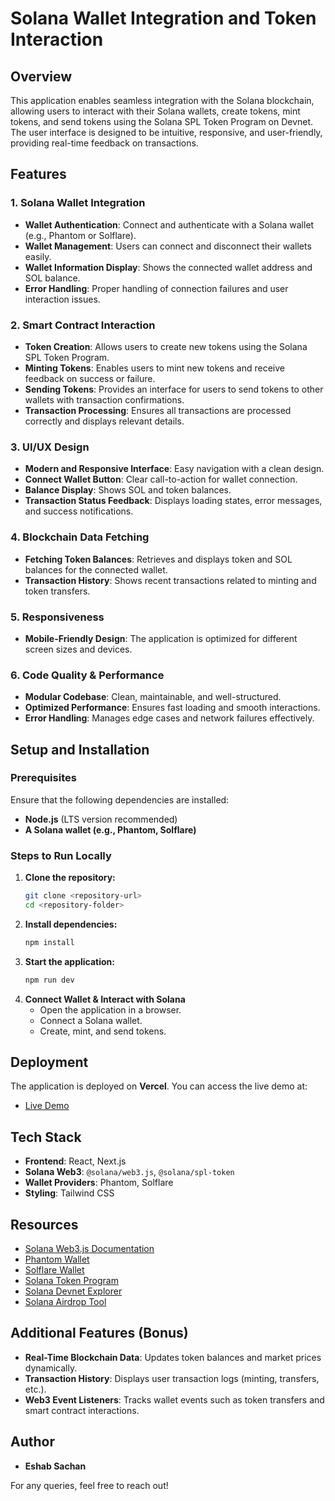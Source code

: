   # Solana Wallet Integration and Token Interaction

## Overview
This application enables seamless integration with the Solana blockchain, allowing users to interact with their Solana wallets, create tokens, mint tokens, and send tokens using the Solana SPL Token Program on Devnet. The user interface is designed to be intuitive, responsive, and user-friendly, providing real-time feedback on transactions.

## Features

### 1. Solana Wallet Integration
- **Wallet Authentication**: Connect and authenticate with a Solana wallet (e.g., Phantom or Solflare).
- **Wallet Management**: Users can connect and disconnect their wallets easily.
- **Wallet Information Display**: Shows the connected wallet address and SOL balance.
- **Error Handling**: Proper handling of connection failures and user interaction issues.

### 2. Smart Contract Interaction
- **Token Creation**: Allows users to create new tokens using the Solana SPL Token Program.
- **Minting Tokens**: Enables users to mint new tokens and receive feedback on success or failure.
- **Sending Tokens**: Provides an interface for users to send tokens to other wallets with transaction confirmations.
- **Transaction Processing**: Ensures all transactions are processed correctly and displays relevant details.

### 3. UI/UX Design
- **Modern and Responsive Interface**: Easy navigation with a clean design.
- **Connect Wallet Button**: Clear call-to-action for wallet connection.
- **Balance Display**: Shows SOL and token balances.
- **Transaction Status Feedback**: Displays loading states, error messages, and success notifications.

### 4. Blockchain Data Fetching
- **Fetching Token Balances**: Retrieves and displays token and SOL balances for the connected wallet.
- **Transaction History**: Shows recent transactions related to minting and token transfers.

### 5. Responsiveness
- **Mobile-Friendly Design**: The application is optimized for different screen sizes and devices.

### 6. Code Quality & Performance
- **Modular Codebase**: Clean, maintainable, and well-structured.
- **Optimized Performance**: Ensures fast loading and smooth interactions.
- **Error Handling**: Manages edge cases and network failures effectively.

## Setup and Installation

### Prerequisites
Ensure that the following dependencies are installed:
- **Node.js** (LTS version recommended)
- **A Solana wallet (e.g., Phantom, Solflare)**

### Steps to Run Locally
1. **Clone the repository:**
   ```sh
   git clone <repository-url>
   cd <repository-folder>
   ```
2. **Install dependencies:**
   ```sh
   npm install
   ```
3. **Start the application:**
   ```sh
   npm run dev
   ```
4. **Connect Wallet & Interact with Solana**
   - Open the application in a browser.
   - Connect a Solana wallet.
   - Create, mint, and send tokens.

## Deployment
The application is deployed on **Vercel**. You can access the live demo at:
- [Live Demo](<solana-wallet-integration-and-token-interaction.vercel.app>)

## Tech Stack
- **Frontend**: React, Next.js
- **Solana Web3**: `@solana/web3.js`, `@solana/spl-token`
- **Wallet Providers**: Phantom, Solflare
- **Styling**: Tailwind CSS

## Resources
- [Solana Web3.js Documentation](https://solana-labs.github.io/solana-web3.js/)
- [Phantom Wallet](https://phantom.app/)
- [Solflare Wallet](https://docs.solflare.com/solflare)
- [Solana Token Program](https://spl.solana.com/token)
- [Solana Devnet Explorer](https://explorer.solana.com/?cluster=devnet)
- [Solana Airdrop Tool](https://faucet.solana.com/)

## Additional Features (Bonus)
- **Real-Time Blockchain Data**: Updates token balances and market prices dynamically.
- **Transaction History**: Displays user transaction logs (minting, transfers, etc.).
- **Web3 Event Listeners**: Tracks wallet events such as token transfers and smart contract interactions.

## Author
- **Eshab Sachan**

For any queries, feel free to reach out!
